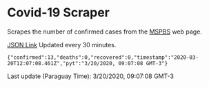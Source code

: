 # Covid-19 Scraper

Scrapes the number of confirmed cases from the [MSPBS](https://www.mspbs.gov.py/covid-19.php) web page.

[JSON Link](https://jmayalag.github.io/covid19-scrape/cases.json)
Updated every 30 minutes.
```
{"confirmed":13,"deaths":0,"recovered":0,"timestamp":"2020-03-20T12:07:08.461Z","pyt":"3/20/2020, 09:07:08 GMT-3"}
```
Last update (Paraguay Time): 3/20/2020, 09:07:08 GMT-3